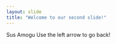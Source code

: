 ```yaml
---
layout: slide
title: "Welcome to our second slide!"
---
```

Sus Amogu
Use the left arrow to go back!
